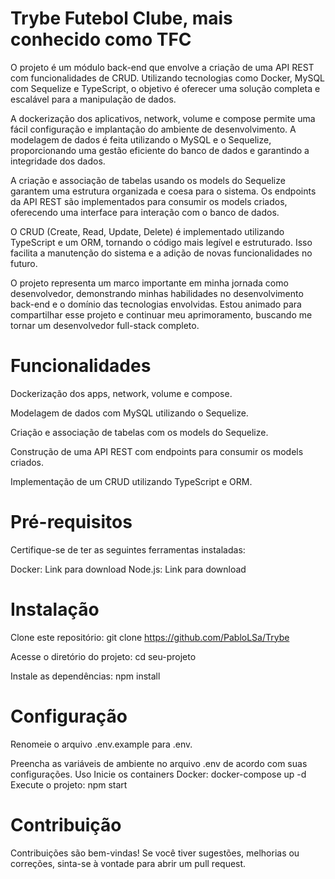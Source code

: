 # Trybe Futebol Clube, mais conhecido como TFC


O projeto é um módulo back-end que envolve a criação de uma API REST com funcionalidades de CRUD. Utilizando tecnologias como Docker, MySQL com Sequelize e TypeScript, o objetivo é oferecer uma solução completa e escalável para a manipulação de dados.

A dockerização dos aplicativos, network, volume e compose permite uma fácil configuração e implantação do ambiente de desenvolvimento. A modelagem de dados é feita utilizando o MySQL e o Sequelize, proporcionando uma gestão eficiente do banco de dados e garantindo a integridade dos dados.

A criação e associação de tabelas usando os models do Sequelize garantem uma estrutura organizada e coesa para o sistema. Os endpoints da API REST são implementados para consumir os models criados, oferecendo uma interface para interação com o banco de dados.

O CRUD (Create, Read, Update, Delete) é implementado utilizando TypeScript e um ORM, tornando o código mais legível e estruturado. Isso facilita a manutenção do sistema e a adição de novas funcionalidades no futuro.

O projeto representa um marco importante em minha jornada como desenvolvedor, demonstrando minhas habilidades no desenvolvimento back-end e o domínio das tecnologias envolvidas. Estou animado para compartilhar esse projeto e continuar meu aprimoramento, buscando me tornar um desenvolvedor full-stack completo.

# Funcionalidades
Dockerização dos apps, network, volume e compose.

Modelagem de dados com MySQL utilizando o Sequelize.

Criação e associação de tabelas com os models do Sequelize.

Construção de uma API REST com endpoints para consumir os models criados.

Implementação de um CRUD utilizando TypeScript e ORM.

# Pré-requisitos
Certifique-se de ter as seguintes ferramentas instaladas:

Docker: Link para download
Node.js: Link para download

# Instalação
Clone este repositório: git clone https://github.com/PabloLSa/Trybe

Acesse o diretório do projeto: cd seu-projeto

Instale as dependências: npm install

# Configuração

Renomeie o arquivo .env.example para .env.

Preencha as variáveis de ambiente no arquivo .env de acordo com suas configurações.
Uso
Inicie os containers Docker: docker-compose up -d
Execute o projeto: npm start
# Contribuição
Contribuições são bem-vindas! Se você tiver sugestões, melhorias ou correções, sinta-se à vontade para abrir um pull request.

